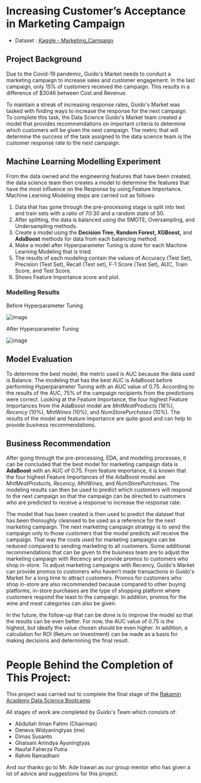 # Increasing Customer’s Acceptance in Marketing Campaign

- Dataset : [Kaggle - Marketing_Campaign](https://www.kaggle.com/rodsaldanha/arketing-campaign)

## Project Background

Due to the Covid-19 pandemic, Guido's Market needs to conduct a marketing campaign to increase sales and customer engagement. In the last campaign, only 15% of customers received the campaign. This results in a difference of $3046 between Cost and Revenue.

To maintain a streak of increasing response rates, Guido's Market was tasked with finding ways to increase the response for the next campaign. To complete this task, the Data Science Guido's Market team created a model that provides recommendations on important criteria to determine which customers will be given the next campaign. The metric that will determine the success of the task assigned to the data science team is the customer response rate to the next campaign.

## Machine Learning Modelling Experiment

From the data owned and the engineering features that have been created, the data science team then creates a model to determine the features that have the most influence on the Response by using Feature Importance. Machine Learning Modeling steps are carried out as follows:

1. Data that has gone through the pre-processing stage is split into test and train sets with a ratio of 70:30 and a random state of 50.
2. After splitting, the data is balanced using the SMOTE, Oversampling, and Undersampling methods.
3. Create a model using the **Decision Tree, Random Forest, XGBoost,** and **AdaBoost** methods for data from each balancing method.
4. Make a model after Hyperparameter Tuning is done for each Machine Learning Modeling that is tried.
5. The results of each modeling contain the values of Accuracy (Test Set), Precision (Test Set), Recall (Test set), F-1 Score (Test Set), AUC, Train Score, and Test Score.
6. Shows Feature Importance score and plot.

### Modelling Results
Before Hyperparameter Tuning

![image](https://user-images.githubusercontent.com/87906938/127013202-642249a6-511f-4481-9c04-f7bea88e0732.png)

After Hyperparameter Tuning

![image](https://user-images.githubusercontent.com/87906938/127013540-b26e10c1-b782-478f-a45d-c40f573ee6f5.png)


## Model Evaluation

To determine the best model, the metric used is AUC because the data used is Balance. The modeling that has the best AUC is AdaBoost before performing Hyperparameter Tuning with an AUC value of 0.75. According to the results of the AUC, 75% of the campaign recipients from the predictions were correct. Looking at the Feature Importance, the four highest Feature Importances from the AdaBoost model are *MntMeatProducts* (16%), *Recency* (10%), *MntWines* (10%), and *NumStorePurchases* (10%). The results of the model and feature importance are quite good and can help to provide business recommendations.

## Business Recommendation

After going through the pre-processing, EDA, and modeling processes, it can be concluded that the best model for marketing campaign data is **AdaBoost** with an AUC of 0.75. From feature importance, it is known that the four highest Feature Importances of the AdaBoost model are *MntMeatProducts, Recency, MntWines,* and *NumStorePurchases*. The modeling results can then be used to predict which customers will respond to the next campaign so that the campaign can be directed to customers who are predicted to receive a response to increase the response rate.

The model that has been created is then used to predict the dataset that has been thoroughly cleansed to be used as a reference for the next marketing campaign. The next marketing campaign strategy is to send the campaign only to those customers that the model predicts will receive the campaign. That way the costs used for marketing campaigns can be reduced compared to sending marketing to all customers. Some additional recommendations that can be given to the business team are to adjust the marketing campaign with Recency and provide promos to customers who shop in-store. To adjust marketing campaigns with Recency, Guido's Market can provide promos to customers who haven't made transactions in Guido's Market for a long time to attract customers. Promos for customers who shop in-store are also recommended because compared to other buying platforms, in-store purchases are the type of shopping platform where customers respond the least to the campaign. In addition, promos for the wine and meat categories can also be given.

In the future, the follow-up that can be done is to improve the model so that the results can be even better. For now, the AUC value of 0.75 is the highest, but ideally the value chosen should be even higher. In addition, a calculation for ROI (Return on Investment) can be made as a basis for making decisions and determining the final result.


# People Behind the Completion of This Project:

This project was carried out to complete the final stage of the [Rakamin Academy Data Science Bootcamp](rakamin.com)

All stages of work are completed by Guido's Team which consists of:
- Abdullah Ilman Fahmi (Chairman)
- Deneva Widyaningtyas (me)
- Dimas Susanto
- Ghaisani Anindya Ayuningtyas
- Naufal Faherza Putra
- Rahmi Ramadhani

And our thanks go to Mr. Ade Irawan as our group mentor who has given a lot of advice and suggestions for this project.
